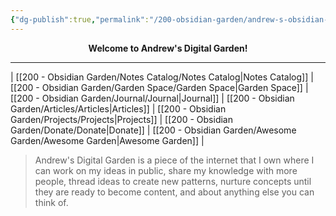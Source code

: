 ```yaml
---
{"dg-publish":true,"permalink":"/200-obsidian-garden/andrew-s-obsidian-garden/","tags":["gardenEntry"]}
---
```



**<span style='color:#2d98da'><center>Welcome to Andrew's Digital Garden!</center></span>**

---
| [[200 - Obsidian Garden/Notes Catalog/Notes Catalog\|Notes Catalog]] | [[200 - Obsidian Garden/Garden Space/Garden Space\|Garden Space]] | [[200 - Obsidian Garden/Journal/Journal\|Journal]] | [[200 - Obsidian Garden/Articles/Articles\|Articles]] | [[200 - Obsidian Garden/Projects/Projects\|Projects]] | [[200 - Obsidian Garden/Donate/Donate\|Donate]] | [[200 - Obsidian Garden/Awesome Garden/Awesome Garden\|Awesome Garden]] |

> Andrew's Digital Garden is a piece of the internet that I own where I can work on my ideas in public, share my knowledge with more people, thread ideas to create new patterns, nurture concepts until they are ready to become content, and about anything else you can think of.

